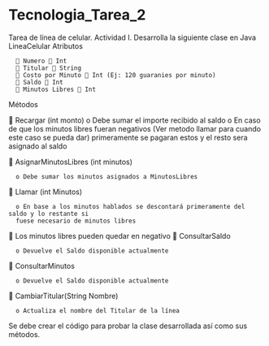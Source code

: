 # Tecnologia_Tarea_2
Tarea de línea de celular.
Actividad I.
Desarrolla la siguiente clase en Java
LineaCelular
Atributos



       Numero  Int
       Titular  String
       Costo por Minuto  Int (Ej: 120 guaranies por minuto)
       Saldo  Int
       Minutos Libres  Int
      
      
   
Métodos



 Recargar (int monto)
      o Debe sumar el importe recibido al saldo
      o En caso de que los minutos libres fueran negativos (Ver metodo llamar para cuando este
      caso se pueda dar) primeramente se pagaran estos y el resto sera asignado al saldo

 AsignarMinutosLibres (int minutos)


      o Debe sumar los minutos asignados a MinutosLibres
 Llamar (int Minutos)


      o En base a los minutos hablados se descontará primeramente del saldo y lo restante si
      fuese necesario de minutos libres
      
      
 Los minutos libres pueden quedar en negativo
 ConsultarSaldo


      o Devuelve el Saldo disponible actualmente
 ConsultarMinutos


      o Devuelve el Saldo disponible actualmente
 CambiarTitular(String Nombre)


      o Actualiza el nombre del Titular de la línea

Se debe crear el código para probar la clase desarrollada así como sus métodos.
